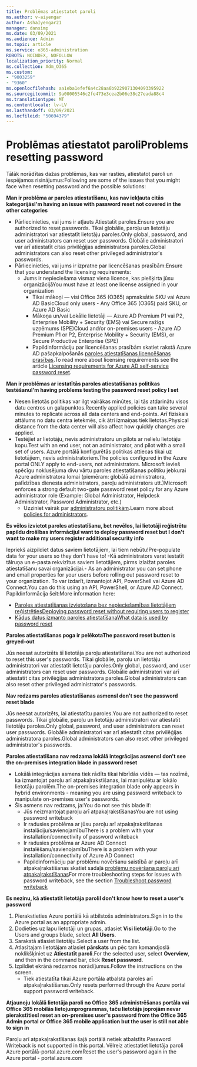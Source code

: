 ```yaml
---
title: Problēmas atiestatot paroli
ms.author: v-aiyengar
author: AshaIyengar21
manager: dansimp
ms.date: 03/09/2021
ms.audience: Admin
ms.topic: article
ms.service: o365-administration
ROBOTS: NOINDEX, NOFOLLOW
localization_priority: Normal
ms.collection: Adm_O365
ms.custom:
- "9003259"
- "9360"
ms.openlocfilehash: aa1eba1efef6a4c28aa6b9229071304093395922
ms.sourcegitcommit: 9a00005546c2fe473e3cea2b06e38c27eada88c4
ms.translationtype: MT
ms.contentlocale: lv-LV
ms.lasthandoff: 03/09/2021
ms.locfileid: "50694379"
---
```

# <a name="problems-resetting-password"></a><span data-ttu-id="750de-102">Problēmas atiestatot paroli</span><span class="sxs-lookup"><span data-stu-id="750de-102">Problems resetting password</span></span>

<span data-ttu-id="750de-103">Tālāk norādītas dažas problēmas, kas var rasties, atiestatot paroli un iespējamos risinājumus:</span><span class="sxs-lookup"><span data-stu-id="750de-103">Following are some of the issues that you might face when resetting password and the possible solutions:</span></span>

<span data-ttu-id="750de-104">**Man ir problēma ar paroles atiestatīšanu, kas nav iekļauta citās kategorijās**</span><span class="sxs-lookup"><span data-stu-id="750de-104">**I'm having an issue with password reset not covered in the other categories**</span></span>

- <span data-ttu-id="750de-105">Pārliecinieties, vai jums ir atļauts Atiestatīt paroles.</span><span class="sxs-lookup"><span data-stu-id="750de-105">Ensure you are authorized to reset passwords.</span></span> <span data-ttu-id="750de-106">Tikai globālie, paroļu un lietotāju administratori var atiestatīt lietotāju paroles.</span><span class="sxs-lookup"><span data-stu-id="750de-106">Only global, password, and user administrators can reset user passwords.</span></span> <span data-ttu-id="750de-107">Globālie administratori var arī atiestatīt citas privilēģijas administratora paroles.</span><span class="sxs-lookup"><span data-stu-id="750de-107">Global administrators can also reset other privileged administrator's passwords.</span></span>
- <span data-ttu-id="750de-108">Pārliecinieties, vai jums ir izpratne par licencēšanas prasībām:</span><span class="sxs-lookup"><span data-stu-id="750de-108">Ensure that you understand the licensing requirements:</span></span>
    - <span data-ttu-id="750de-109">Jums ir nepieciešama vismaz viena licence, kas piešķirta jūsu organizācijā</span><span class="sxs-lookup"><span data-stu-id="750de-109">You must have at least one license assigned in your organization</span></span>
        - <span data-ttu-id="750de-110">Tikai mākoņi — visi Office 365 (O365) apmaksātie SKU vai Azure AD Basic</span><span class="sxs-lookup"><span data-stu-id="750de-110">Cloud only users - Any Office 365 (O365) paid SKU, or Azure AD Basic</span></span>
        - <span data-ttu-id="750de-111">Mākoņa un/vai Lokālie lietotāji — Azure AD Premium P1 vai P2, Enterprise Mobility + Security (EMS) vai Secure ražīgs uzņēmums (SPE)</span><span class="sxs-lookup"><span data-stu-id="750de-111">Cloud and/or on-premises users - Azure AD Premium P1 or P2, Enterprise Mobility + Security (EMS), or Secure Productive Enterprise (SPE)</span></span>
        - <span data-ttu-id="750de-112">Papildinformāciju par licencēšanas prasībām skatiet rakstā Azure AD pašapkalpošanās [paroles atiestatīšanas licencēšanas prasības](https://docs.microsoft.com/azure/active-directory/active-directory-passwords-licensing?WT.mc_id=Portal-Microsoft_Azure_Support).</span><span class="sxs-lookup"><span data-stu-id="750de-112">To read more about licensing requirements see the article [Licensing requirements for Azure AD self-service password reset](https://docs.microsoft.com/azure/active-directory/active-directory-passwords-licensing?WT.mc_id=Portal-Microsoft_Azure_Support).</span></span>

<span data-ttu-id="750de-113">**Man ir problēmas ar iestatītās paroles atiestatīšanas politikas testēšanu**</span><span class="sxs-lookup"><span data-stu-id="750de-113">**I'm having problems testing the password reset policy I set**</span></span>

- <span data-ttu-id="750de-114">Nesen lietotās politikas var ilgt vairākas minūtes, lai tās atdarinātu visos datu centros un galapunktos.</span><span class="sxs-lookup"><span data-stu-id="750de-114">Recently applied policies can take several minutes to replicate across all data centers and end-points.</span></span> <span data-ttu-id="750de-115">Arī fiziskais attālums no datu centra ietekmēs, cik ātri izmaiņas tiek lietotas.</span><span class="sxs-lookup"><span data-stu-id="750de-115">Physical distance from the data center will also affect how quickly changes are applied.</span></span>
- <span data-ttu-id="750de-116">Testējiet ar lietotāju, nevis administratoru un pilots ar nelielu lietotāju kopu.</span><span class="sxs-lookup"><span data-stu-id="750de-116">Test with an end user, not an administrator, and pilot with a small set of users.</span></span> <span data-ttu-id="750de-117">Azure portālā konfigurētās politikas attiecas tikai uz lietotājiem, nevis administratoriem.</span><span class="sxs-lookup"><span data-stu-id="750de-117">The policies configured in the Azure portal ONLY apply to end-users, not administrators.</span></span> <span data-ttu-id="750de-118">Microsoft ievieš spēcīgu noklusējuma divu vārtu paroles atiestatīšanas politiku jebkurai Azure administratora lomai (piemēram: globālā administratora, palīdzības dienesta administrators, paroļu administrators utt.)</span><span class="sxs-lookup"><span data-stu-id="750de-118">Microsoft enforces a strong default two-gate password reset policy for any Azure administrator role (Example: Global Administrator, Helpdesk Administrator, Password Administrator, etc.)</span></span>
    - <span data-ttu-id="750de-119">Uzziniet vairāk par [administratoru politikām](https://docs.microsoft.com/azure/active-directory/active-directory-passwords-policy?WT.mc_id=Portal-Microsoft_Azure_Support#administrator-password-policy-differences).</span><span class="sxs-lookup"><span data-stu-id="750de-119">Learn more about [policies for administrators](https://docs.microsoft.com/azure/active-directory/active-directory-passwords-policy?WT.mc_id=Portal-Microsoft_Azure_Support#administrator-password-policy-differences).</span></span>

<span data-ttu-id="750de-120">**Es vēlos izvietot paroles atiestatīšanu, bet nevēlos, lai lietotāji reģistrētu papildu drošības informāciju**</span><span class="sxs-lookup"><span data-stu-id="750de-120">**I want to deploy password reset but I don't want to make my users register additional security info**</span></span>

<span data-ttu-id="750de-121">Iepriekš aizpildiet datus saviem lietotājiem, lai tiem nebūtu!</span><span class="sxs-lookup"><span data-stu-id="750de-121">Pre-populate data for your users so they don't have to!</span></span> <span data-ttu-id="750de-122">-Kā administrators varat iestatīt tālruņa un e-pasta rekvizītus saviem lietotājiem, pirms izlaižat paroles atiestatīšanu savai organizācijai.</span><span class="sxs-lookup"><span data-stu-id="750de-122">- As an administrator you can set phone and email properties for your users before rolling out password reset to your organization.</span></span> <span data-ttu-id="750de-123">To var izdarīt, izmantojot API, PowerShell vai Azure AD Connect.</span><span class="sxs-lookup"><span data-stu-id="750de-123">You can do this using an API, PowerShell, or Azure AD Connect.</span></span> <span data-ttu-id="750de-124">Papildinformācija šeit:</span><span class="sxs-lookup"><span data-stu-id="750de-124">More information here:</span></span>
- [<span data-ttu-id="750de-125">Paroles atiestatīšanas izvietošana bez nepieciešamības lietotājiem reģistrēties</span><span class="sxs-lookup"><span data-stu-id="750de-125">Deploying password reset without requiring users to register</span></span>](https://docs.microsoft.com/azure/active-directory/active-directory-passwords-policy?WT.mc_id=Portal-Microsoft_Azure_Support#administrator-password-policy-differences)
- [<span data-ttu-id="750de-126">Kādus datus izmanto paroles atiestatīšana</span><span class="sxs-lookup"><span data-stu-id="750de-126">What data is used by password reset</span></span>](https://docs.microsoft.com/azure/active-directory/active-directory-passwords-data?WT.mc_id=Portal-Microsoft_Azure_Support)

<span data-ttu-id="750de-127">**Paroles atiestatīšanas poga ir pelēkota**</span><span class="sxs-lookup"><span data-stu-id="750de-127">**The password reset button is greyed-out**</span></span>

<span data-ttu-id="750de-128">Jūs neesat autorizēts šī lietotāja paroļu atiestatīšanai.</span><span class="sxs-lookup"><span data-stu-id="750de-128">You are not authorized to reset this user's passwords.</span></span> <span data-ttu-id="750de-129">Tikai globālie, paroļu un lietotāju administratori var atiestatīt lietotāju paroles.</span><span class="sxs-lookup"><span data-stu-id="750de-129">Only global, password, and user administrators can reset user passwords.</span></span> <span data-ttu-id="750de-130">Globālie administratori var arī atiestatīt citas privilēģijas administratora paroles.</span><span class="sxs-lookup"><span data-stu-id="750de-130">Global administrators can also reset other privileged administrator's passwords.</span></span>

<span data-ttu-id="750de-131">**Nav redzams paroles atiestatīšanas asmens**</span><span class="sxs-lookup"><span data-stu-id="750de-131">**I don't see the password reset blade**</span></span>

<span data-ttu-id="750de-132">Jūs neesat autorizēts, lai atiestatītu paroles.</span><span class="sxs-lookup"><span data-stu-id="750de-132">You are not authorized to reset passwords.</span></span> <span data-ttu-id="750de-133">Tikai globālie, paroļu un lietotāju administratori var atiestatīt lietotāju paroles.</span><span class="sxs-lookup"><span data-stu-id="750de-133">Only global, password, and user administrators can reset user passwords.</span></span> <span data-ttu-id="750de-134">Globālie administratori var arī atiestatīt citas privilēģijas administratora paroles.</span><span class="sxs-lookup"><span data-stu-id="750de-134">Global administrators can also reset other privileged administrator's passwords.</span></span>

<span data-ttu-id="750de-135">**Paroles atiestatīšana nav redzama lokālā integrācijas asmens**</span><span class="sxs-lookup"><span data-stu-id="750de-135">**I don't see the on-premises integration blade in password reset**</span></span>

- <span data-ttu-id="750de-136">Lokālā integrācijas asmens tiek rādīts tikai hibrīdās vidēs — tas nozīmē, ka izmantojat paroļu arī atpakaļrakstīšanas, lai manipulētu ar lokālo lietotāju parolēm.</span><span class="sxs-lookup"><span data-stu-id="750de-136">The on-premises integration blade only appears in hybrid environments - meaning you are using password writeback to manipulate on-premises user's passwords.</span></span>
- <span data-ttu-id="750de-137">Šis asmens nav redzams, ja:</span><span class="sxs-lookup"><span data-stu-id="750de-137">You do not see this blade if:</span></span>
    - <span data-ttu-id="750de-138">Jūs neizmantojat paroļu arī atpakaļrakstīšanas</span><span class="sxs-lookup"><span data-stu-id="750de-138">You are not using password writeback</span></span>
    - <span data-ttu-id="750de-139">Ir radusies problēma ar jūsu paroļu arī atpakaļrakstīšanas instalāciju/savienojamību</span><span class="sxs-lookup"><span data-stu-id="750de-139">There is a problem with your installation/connectivity of password writeback</span></span>
    - <span data-ttu-id="750de-140">Ir radusies problēma ar Azure AD Connect instalēšanu/savienojamību</span><span class="sxs-lookup"><span data-stu-id="750de-140">There is a problem with your installation/connectivity of Azure AD Connect</span></span>
    - <span data-ttu-id="750de-141">Papildinformāciju par problēmu novēršanu saistībā ar paroļu arī atpakaļrakstīšanas skatiet sadaļā [problēmu novēršana paroļu arī atpakaļrakstīšanas](https://docs.microsoft.com/azure/active-directory/active-directory-passwords-data?WT.mc_id=Portal-Microsoft_Azure_Support)</span><span class="sxs-lookup"><span data-stu-id="750de-141">For more troubleshooting steps for issues with password writeback, see the section [Troubleshoot password writeback](https://docs.microsoft.com/azure/active-directory/active-directory-passwords-data?WT.mc_id=Portal-Microsoft_Azure_Support)</span></span>

<span data-ttu-id="750de-142">**Es nezinu, kā atiestatīt lietotāja paroli**</span><span class="sxs-lookup"><span data-stu-id="750de-142">**I don't know how to reset a user's password**</span></span>

1. <span data-ttu-id="750de-143">Pierakstieties Azure portālā kā atbilstošs administrators.</span><span class="sxs-lookup"><span data-stu-id="750de-143">Sign in to the Azure portal as an appropriate admin.</span></span>
1. <span data-ttu-id="750de-144">Dodieties uz lapu lietotāji un grupas, atlasiet **Visi lietotāji**.</span><span class="sxs-lookup"><span data-stu-id="750de-144">Go to the Users and groups blade, select **All Users**.</span></span>
1. <span data-ttu-id="750de-145">Sarakstā atlasiet lietotāju.</span><span class="sxs-lookup"><span data-stu-id="750de-145">Select a user from the list.</span></span>
1. <span data-ttu-id="750de-146">Atlasītajam lietotājam atlasiet **pārskats** un pēc tam komandjoslā noklikšķiniet uz **Atiestatīt paroli**.</span><span class="sxs-lookup"><span data-stu-id="750de-146">For the selected user, select **Overview**, and then in the command bar, click **Reset password**.</span></span>
1. <span data-ttu-id="750de-147">Izpildiet ekrānā redzamos norādījumus.</span><span class="sxs-lookup"><span data-stu-id="750de-147">Follow the instructions on the screen.</span></span>
    - <span data-ttu-id="750de-148">Tiek atiestatīta tikai Azure portāla atbalsta paroles arī atpakaļrakstīšanas.</span><span class="sxs-lookup"><span data-stu-id="750de-148">Only resets performed through the Azure portal support password writeback.</span></span>

<span data-ttu-id="750de-149">**Atjaunoju lokālā lietotāja paroli no Office 365 administrēšanas portāla vai Office 365 mobilās lietojumprogrammas, taču lietotājs joprojām nevar pierakstīties**</span><span class="sxs-lookup"><span data-stu-id="750de-149">**I reset an on-premises user's password from the Office 365 Admin portal or Office 365 mobile application but the user is still not able to sign in**</span></span>

<span data-ttu-id="750de-150">Paroļu arī atpakaļrakstīšanas šajā portālā netiek atbalstīts.</span><span class="sxs-lookup"><span data-stu-id="750de-150">Password Writeback is not supported in this portal.</span></span> <span data-ttu-id="750de-151">Vēlreiz atiestatiet lietotāja paroli Azure portālā-portal.azure.com</span><span class="sxs-lookup"><span data-stu-id="750de-151">Reset the user's password again in the Azure portal - portal.azure.com</span></span>

